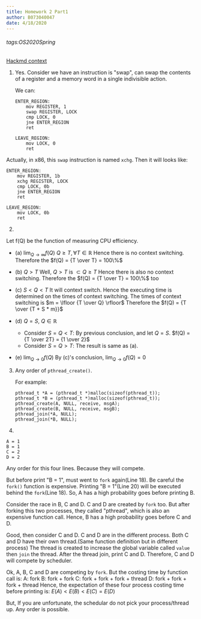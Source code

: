 ```yaml
---
title: Homework 2 Part1
author: B073040047
date: 4/18/2020
---
```

###### tags:OS2020Spring

[Hackmd context](https://hackmd.io/@25077667/os-hw2)

1. Yes.
    Consider we have an instruction is "swap", can swap the contents of a register and a memory word in a single indivisible action.
    
    We can:
    ```assembly=
    ENTER_REGION:
        mov REGISTER, 1
        swap REGISTER, LOCK
        cmp LOCK, 0
        jne ENTER_REGION
        ret

    LEAVE_REGION:
        mov LOCK, 0
        ret
    ```
Actually, in x86, this `swap` instruction is named `xchg`.
Then it will looks like:
```assembly=
ENTER_REGION:
    mov REGISTER, 1b
    xchg REGISTER, LOCK
    cmp LOCK, 0b
    jne ENTER_REGION
    ret

LEAVE_REGION:
    mov LOCK, 0b
    ret
```

2. 
Let f(Q) be the function of measuring CPU efficiency.

* (a) $\lim_{Q\to\infty} f(Q)$
    $Q \ge T, \forall T \in \mathbb{R}$
    Hence there is no context switching.
    Therefore the $f(Q) = {T \over T} = 100\%$

* (b) $Q \gt T$
    Well, $Q \gt T$ is $\subset Q \ge T$
    Hence there is also no context switching.
    Therefore the $f(Q) = {T \over T} = 100\%$ too

* \(c\) $S \lt Q \lt T$
    It will context switch. Hence the executing time is determined on the times of context switching.
    The times of context switching is $m = \lfloor {T \over Q} \rfloor$
    Therefore the $f(Q) = {T \over {T + S * m}}$

* (d) $Q = S, \ Q \in \mathbb{R}$
    * Consider $S = Q \lt T$:
    By previous conclusion, and let $Q = S$.
    $f(Q) = {T \over 2T} = {1 \over 2}$
    * Consider $S = Q \gt T$:
    The result is same as (a).

* (e) $\lim_{Q\to 0} f(Q)$
    By \(c\)'s conclusion, $\lim_{Q\to 0} f(Q) = 0$

3. Any order of `pthread_create()`.

    For example:
    ```cpp=
    pthread_t *A = (pthread_t *)malloc(sizeof(pthread_t));
    pthread_t *B = (pthread_t *)malloc(sizeof(pthread_t));
    pthread_create(A, NULL, receive, msgA);
    pthread_create(B, NULL, receive, msgB);
    pthread_join(*A, NULL);
    pthread_join(*B, NULL);
    ```

4. 
```
A = 1
B = 1
C = 2
D = 2
```
Any order for this four lines. Because they will compete.

But before print "B = 1", must went to `fork` again(Line 18). Be careful the `fork()` function is expensive. Printing "B = 1"(Line 20) will be executed behind the `fork`(Line 18).
So, A has a high probability goes before printing B.

Consider the race in B, C and D.
C and D are created by `fork` too.
But after forking this two processes, they called "pthread", which is also an expensive function call.
Hence, B has a high probability goes before C and D.

Good, then consider C and D.
C and D are in the different process. Both C and D have their own thread.(Same function definition but in different process)
The thread is created to increase the global variable called `value` then `join` the thread.
After the thread join, print C and D.
Therefore, C and D will compete by scheduler.

Ok, A, B, C and D are competing by `fork`. But the costing time by function call is:
A: fork
B: fork + fork
C: fork + fork + fork + thread
D: fork + fork + fork + thread
Hence, the expectation of these four process costing time before printing is:
$E(A) < E(B) < E(C) = E(D)$

But, If you are unfortunate, the schedular do not pick your process/thread up.
Any order is possible.